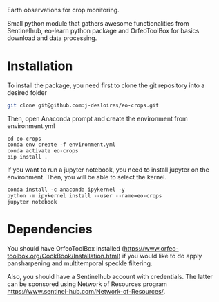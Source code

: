 Earth observations for crop monitoring. 

Small python module that gathers awesome functionalities from Sentinelhub, eo-learn python package and OrfeoToolBox for basics download and data processing.

# Installation

To install the package, you need first to clone the git repository into a desired folder

```bash
git clone git@github.com:j-desloires/eo-crops.git
```

Then, open Anaconda prompt and create the environment from environment.yml

```
cd eo-crops
conda env create -f environment.yml
conda activate eo-crops
pip install .
```


If you want to run a jupyter notebook, you need to install jupyter on the environment. Then, you will be able to select the kernel.

```
conda install -c anaconda ipykernel -y
python -m ipykernel install --user --name=eo-crops
jupyter notebook
```

# Dependencies

You should have OrfeoToolBox installed (https://www.orfeo-toolbox.org/CookBook/Installation.html) if you would like to do apply pansharpening and multitemporal speckle filtering. 

Also, you should have a Sentinelhub account with credentials. The latter can be sponsored using Network of Resources program https://www.sentinel-hub.com/Network-of-Resources/.
